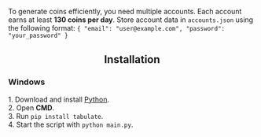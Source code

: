 <body>
  <div>
    <p>
      To generate coins efficiently, you need multiple accounts.  
      Each account earns at least <strong>130 coins per day</strong>.  
      Store account data in <code>accounts.json</code> using the following format:  
      <code>{ "email": "user@example.com", "password": "your_password" }</code>
    </p>
  </div>

  <h2 align="center">Installation</h2>
  <h3>Windows</h3>
  <p>
    1. Download and install <a href="https://www.python.org" target="_blank">Python</a>.<br>
    2. Open <strong>CMD</strong>.<br>
    3. Run <code>pip install tabulate</code>.<br>
    4. Start the script with <code>python main.py</code>.
  </p>
</body>
